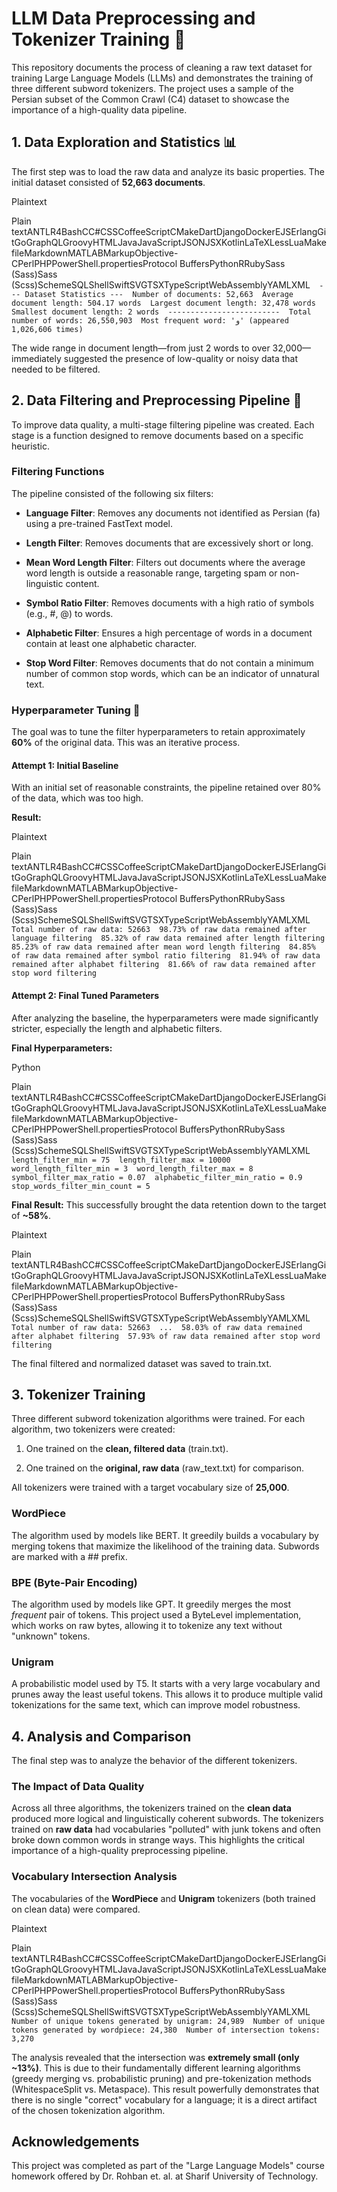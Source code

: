 LLM Data Preprocessing and Tokenizer Training 🚀
================================================

This repository documents the process of cleaning a raw text dataset for training Large Language Models (LLMs) and demonstrates the training of three different subword tokenizers. The project uses a sample of the Persian subset of the Common Crawl (C4) dataset to showcase the importance of a high-quality data pipeline.

1\. Data Exploration and Statistics 📊
--------------------------------------

The first step was to load the raw data and analyze its basic properties. The initial dataset consisted of **52,663 documents**.

Plaintext

Plain textANTLR4BashCC#CSSCoffeeScriptCMakeDartDjangoDockerEJSErlangGitGoGraphQLGroovyHTMLJavaJavaScriptJSONJSXKotlinLaTeXLessLuaMakefileMarkdownMATLABMarkupObjective-CPerlPHPPowerShell.propertiesProtocol BuffersPythonRRubySass (Sass)Sass (Scss)SchemeSQLShellSwiftSVGTSXTypeScriptWebAssemblyYAMLXML`   --- Dataset Statistics ---  Number of documents: 52,663  Average document length: 504.17 words  Largest document length: 32,478 words  Smallest document length: 2 words  -------------------------  Total number of words: 26,550,903  Most frequent word: 'و' (appeared 1,026,606 times)   `

The wide range in document length—from just 2 words to over 32,000—immediately suggested the presence of low-quality or noisy data that needed to be filtered.

2\. Data Filtering and Preprocessing Pipeline 🧹
------------------------------------------------

To improve data quality, a multi-stage filtering pipeline was created. Each stage is a function designed to remove documents based on a specific heuristic.

### Filtering Functions

The pipeline consisted of the following six filters:

*   **Language Filter**: Removes any documents not identified as Persian (fa) using a pre-trained FastText model.
    
*   **Length Filter**: Removes documents that are excessively short or long.
    
*   **Mean Word Length Filter**: Filters out documents where the average word length is outside a reasonable range, targeting spam or non-linguistic content.
    
*   **Symbol Ratio Filter**: Removes documents with a high ratio of symbols (e.g., #, @) to words.
    
*   **Alphabetic Filter**: Ensures a high percentage of words in a document contain at least one alphabetic character.
    
*   **Stop Word Filter**: Removes documents that do not contain a minimum number of common stop words, which can be an indicator of unnatural text.
    

### Hyperparameter Tuning 🎯

The goal was to tune the filter hyperparameters to retain approximately **60%** of the original data. This was an iterative process.

#### Attempt 1: Initial Baseline

With an initial set of reasonable constraints, the pipeline retained over 80% of the data, which was too high.

**Result:**

Plaintext

Plain textANTLR4BashCC#CSSCoffeeScriptCMakeDartDjangoDockerEJSErlangGitGoGraphQLGroovyHTMLJavaJavaScriptJSONJSXKotlinLaTeXLessLuaMakefileMarkdownMATLABMarkupObjective-CPerlPHPPowerShell.propertiesProtocol BuffersPythonRRubySass (Sass)Sass (Scss)SchemeSQLShellSwiftSVGTSXTypeScriptWebAssemblyYAMLXML`   Total number of raw data: 52663  98.73% of raw data remained after language filtering  85.32% of raw data remained after length filtering  85.23% of raw data remained after mean word length filtering  84.85% of raw data remained after symbol ratio filtering  81.94% of raw data remained after alphabet filtering  81.66% of raw data remained after stop word filtering   `

#### Attempt 2: Final Tuned Parameters

After analyzing the baseline, the hyperparameters were made significantly stricter, especially the length and alphabetic filters.

**Final Hyperparameters:**

Python

Plain textANTLR4BashCC#CSSCoffeeScriptCMakeDartDjangoDockerEJSErlangGitGoGraphQLGroovyHTMLJavaJavaScriptJSONJSXKotlinLaTeXLessLuaMakefileMarkdownMATLABMarkupObjective-CPerlPHPPowerShell.propertiesProtocol BuffersPythonRRubySass (Sass)Sass (Scss)SchemeSQLShellSwiftSVGTSXTypeScriptWebAssemblyYAMLXML`   length_filter_min = 75  length_filter_max = 10000  word_length_filter_min = 3  word_length_filter_max = 8  symbol_filter_max_ratio = 0.07  alphabetic_filter_min_ratio = 0.9  stop_words_filter_min_count = 5   `

**Final Result:** This successfully brought the data retention down to the target of **~58%**.

Plaintext

Plain textANTLR4BashCC#CSSCoffeeScriptCMakeDartDjangoDockerEJSErlangGitGoGraphQLGroovyHTMLJavaJavaScriptJSONJSXKotlinLaTeXLessLuaMakefileMarkdownMATLABMarkupObjective-CPerlPHPPowerShell.propertiesProtocol BuffersPythonRRubySass (Sass)Sass (Scss)SchemeSQLShellSwiftSVGTSXTypeScriptWebAssemblyYAMLXML`   Total number of raw data: 52663  ...  58.03% of raw data remained after alphabet filtering  57.93% of raw data remained after stop word filtering   `

The final filtered and normalized dataset was saved to train.txt.

3\. Tokenizer Training
----------------------

Three different subword tokenization algorithms were trained. For each algorithm, two tokenizers were created:

1.  One trained on the **clean, filtered data** (train.txt).
    
2.  One trained on the **original, raw data** (raw\_text.txt) for comparison.
    

All tokenizers were trained with a target vocabulary size of **25,000**.

### WordPiece

The algorithm used by models like BERT. It greedily builds a vocabulary by merging tokens that maximize the likelihood of the training data. Subwords are marked with a ## prefix.

### BPE (Byte-Pair Encoding)

The algorithm used by models like GPT. It greedily merges the most _frequent_ pair of tokens. This project used a ByteLevel implementation, which works on raw bytes, allowing it to tokenize any text without "unknown" tokens.

### Unigram

A probabilistic model used by T5. It starts with a very large vocabulary and prunes away the least useful tokens. This allows it to produce multiple valid tokenizations for the same text, which can improve model robustness.

4\. Analysis and Comparison
---------------------------

The final step was to analyze the behavior of the different tokenizers.

### The Impact of Data Quality

Across all three algorithms, the tokenizers trained on the **clean data** produced more logical and linguistically coherent subwords. The tokenizers trained on **raw data** had vocabularies "polluted" with junk tokens and often broke down common words in strange ways. This highlights the critical importance of a high-quality preprocessing pipeline.

### Vocabulary Intersection Analysis

The vocabularies of the **WordPiece** and **Unigram** tokenizers (both trained on clean data) were compared.

Plaintext

Plain textANTLR4BashCC#CSSCoffeeScriptCMakeDartDjangoDockerEJSErlangGitGoGraphQLGroovyHTMLJavaJavaScriptJSONJSXKotlinLaTeXLessLuaMakefileMarkdownMATLABMarkupObjective-CPerlPHPPowerShell.propertiesProtocol BuffersPythonRRubySass (Sass)Sass (Scss)SchemeSQLShellSwiftSVGTSXTypeScriptWebAssemblyYAMLXML`   Number of unique tokens generated by unigram: 24,989  Number of unique tokens generated by wordpiece: 24,380  Number of intersection tokens: 3,270   `

The analysis revealed that the intersection was **extremely small (only ~13%)**. This is due to their fundamentally different learning algorithms (greedy merging vs. probabilistic pruning) and pre-tokenization methods (WhitespaceSplit vs. Metaspace). This result powerfully demonstrates that there is no single "correct" vocabulary for a language; it is a direct artifact of the chosen tokenization algorithm.

Acknowledgements
----------------

This project was completed as part of the "Large Language Models" course homework offered by Dr. Rohban et. al. at Sharif University of Technology.
